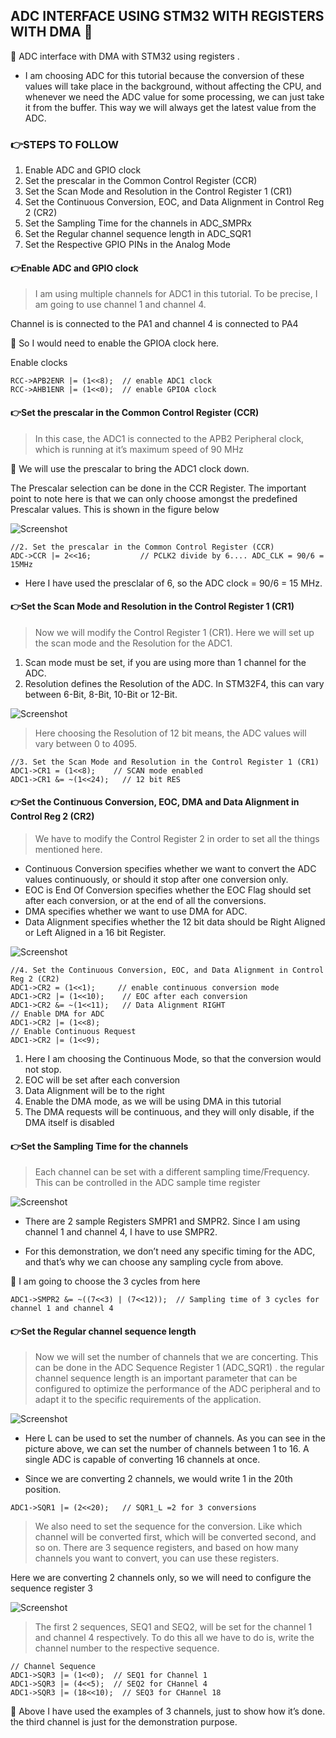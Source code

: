 ## ADC INTERFACE USING STM32 WITH REGISTERS WITH DMA 💁

📌 ADC interface with DMA with STM32 using registers .
- I am choosing ADC for this tutorial because the conversion of these values will take place in the background, without affecting the CPU, and whenever we need the ADC value for some processing, we can just take it from the buffer.
This way we will always get the latest value from the ADC.

### 👉STEPS TO FOLLOW 

1. Enable ADC and GPIO clock
2. Set the prescalar in the Common Control Register (CCR)
3. Set the Scan Mode and Resolution in the Control Register 1 (CR1)
4. Set the Continuous Conversion, EOC, and Data Alignment in Control Reg 2 (CR2)
5. Set the Sampling Time for the channels in ADC_SMPRx
6. Set the Regular channel sequence length in ADC_SQR1
7. Set the Respective GPIO PINs in the Analog Mode



####  👉Enable ADC and GPIO clock 

> I am using multiple channels for ADC1 in this tutorial. To be precise, I am going to use channel 1 and channel 4.

Channel is is connected to the PA1 and channel 4 is connected to PA4

📌 So I would need to enable the GPIOA clock here.

Enable clocks

```
RCC->APB2ENR |= (1<<8);  // enable ADC1 clock
RCC->AHB1ENR |= (1<<0);  // enable GPIOA clock
```

#### 👉Set the prescalar in the Common Control Register (CCR)

> In this case, the ADC1 is connected to the APB2 Peripheral clock, which is running at it’s maximum speed of 90 MHz

📌 We will use the prescalar to bring the ADC1 clock down.

The Prescalar selection can be done in the CCR Register. The important point to note here is that we can only choose amongst the predefined Prescalar values. This is shown in the figure below

![Screenshot](images/CCR.png)

```
//2. Set the prescalar in the Common Control Register (CCR)	
ADC->CCR |= 2<<16;  		 // PCLK2 divide by 6.... ADC_CLK = 90/6 = 15MHz
```

- Here I have used the presclalar of 6, so the ADC clock = 90/6 = 15 MHz.


#### 👉Set the Scan Mode and Resolution in the Control Register 1 (CR1) 

> Now we will modify the Control Register 1 (CR1). Here we will set up the scan mode and the Resolution for the ADC1.

1. Scan mode must be set, if you are using more than 1 channel for the ADC.
2. Resolution defines the Resolution of the ADC. In STM32F4, this can vary between 6-Bit, 8-Bit, 10-Bit or 12-Bit.

![Screenshot](images/CR1.png)

> Here choosing the Resolution of 12 bit means, the ADC values will vary between 0 to 4095.

```
//3. Set the Scan Mode and Resolution in the Control Register 1 (CR1)	
ADC1->CR1 = (1<<8);    // SCAN mode enabled
ADC1->CR1 &= ~(1<<24);   // 12 bit RES
```
#### 👉Set the Continuous Conversion, EOC, DMA and Data Alignment in Control Reg 2 (CR2)

> We have to modify the Control Register 2 in order to set all the things mentioned here.

- Continuous Conversion specifies whether we want to convert the ADC values continuously, or should it stop after one conversion only.
- EOC is End Of Conversion specifies whether the EOC Flag should set after each conversion, or at the end of all the conversions.
- DMA specifies whether we want to use DMA for ADC.
- Data Alignment specifies whether the 12 bit data should be Right Aligned or Left Aligned in a 16 bit Register.

![Screenshot](images/CR2.png)

```
//4. Set the Continuous Conversion, EOC, and Data Alignment in Control Reg 2 (CR2)
ADC1->CR2 = (1<<1);     // enable continuous conversion mode
ADC1->CR2 |= (1<<10);    // EOC after each conversion
ADC1->CR2 &= ~(1<<11);   // Data Alignment RIGHT
// Enable DMA for ADC
ADC1->CR2 |= (1<<8);
// Enable Continuous Request
ADC1->CR2 |= (1<<9);
```

1. Here I am choosing the Continuous Mode, so that the conversion would not stop.
2. EOC will be set after each conversion
3. Data Alignment will be to the right
4. Enable the DMA mode, as we will be using DMA in this tutorial
5. The DMA requests will be continuous, and they will only disable, if the DMA itself is disabled


#### 👉Set the Sampling Time for the channels

> Each channel can be set with a different sampling time/Frequency. This can be controlled in the ADC sample time register


![Screenshot](images/SMPR2.png)


- There are 2 sample Registers SMPR1 and SMPR2. Since I am using channel 1 and channel 4, I have to use SMPR2.

- For this demonstration, we don’t need any specific timing for the ADC, and that’s why we can choose any sampling cycle from above.

📌 I am going to choose the 3 cycles from here

```
ADC1->SMPR2 &= ~((7<<3) | (7<<12));  // Sampling time of 3 cycles for channel 1 and channel 4
```

#### 👉Set the Regular channel sequence length 

> Now we will set the number of channels that we are concerting. This can be done in the ADC Sequence Register 1 (ADC_SQR1) .
the regular channel sequence length is an important parameter that can be configured to optimize the performance of the ADC peripheral and to adapt it to the specific requirements of the application.


![Screenshot](images/SQR1.png)


- Here L can be used to set the number of channels. As you can see in the picture above, we can set the number of channels between 1 to 16. A single ADC is capable of converting 16 channels at once.

- Since we are converting 2 channels, we would write 1 in the 20th position.
```
ADC1->SQR1 |= (2<<20);   // SQR1_L =2 for 3 conversions
```

> We also need to set the sequence for the conversion. Like which channel will be converted first, which will be converted second, and so on. There are 3 sequence registers, and based on how many channels you want to convert, you can use these registers.

Here we are converting 2 channels only, so we will need to configure the sequence register 3

![Screenshot](images/SQR3.png)

> The first 2 sequences, SEQ1 and SEQ2, will be set for the channel 1 and channel 4 respectively. To do this all we have to do is, write the channel number to the respective sequence.
```
// Channel Sequence
ADC1->SQR3 |= (1<<0);  // SEQ1 for Channel 1
ADC1->SQR3 |= (4<<5);  // SEQ2 for CHannel 4
ADC1->SQR3 |= (18<<10);  // SEQ3 for CHannel 18
```
📌 Above I have used the examples of 3 channels, just to show how it’s done. the third channel is just for the demonstration purpose.

